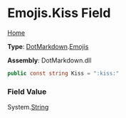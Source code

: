 # Emojis\.Kiss Field

[Home](../../../README.md)

**Type**: [DotMarkdown](../../README.md)\.[Emojis](../README.md)

**Assembly**: DotMarkdown\.dll

```csharp
public const string Kiss = ":kiss:"
```

### Field Value

System\.[String](https://docs.microsoft.com/en-us/dotnet/api/system.string)
